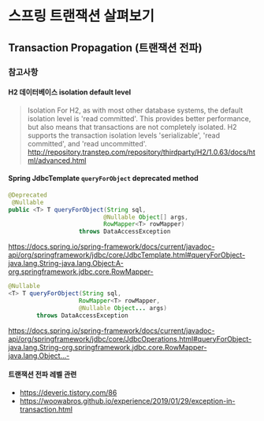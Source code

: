 # 스프링 트랜잭션 살펴보기

## Transaction Propagation (트랜잭션 전파)

### 참고사항

#### H2 데이터베이스 isolation default level

> Isolation
For H2, as with most other database systems, the default isolation level is 'read committed'. This provides better performance, but also means that transactions are not completely isolated. H2 supports the transaction isolation levels 'serializable', 'read committed', and 'read uncommitted'.
> http://repository.transtep.com/repository/thirdparty/H2/1.0.63/docs/html/advanced.html

#### Spring JdbcTemplate `queryForObject` deprecated method

```java
@Deprecated
 @Nullable
public <T> T queryForObject(String sql,
                           @Nullable Object[] args,
                           RowMapper<T> rowMapper)
                    throws DataAccessException
```

<https://docs.spring.io/spring-framework/docs/current/javadoc-api/org/springframework/jdbc/core/JdbcTemplate.html#queryForObject-java.lang.String-java.lang.Object:A-org.springframework.jdbc.core.RowMapper->

```java
@Nullable
<T> T queryForObject(String sql,
                    RowMapper<T> rowMapper,
                    @Nullable Object... args)
        throws DataAccessException
```

<https://docs.spring.io/spring-framework/docs/current/javadoc-api/org/springframework/jdbc/core/JdbcOperations.html#queryForObject-java.lang.String-org.springframework.jdbc.core.RowMapper-java.lang.Object...->

#### 트랜잭션 전파 레벨 관련
- <https://deveric.tistory.com/86>
- <https://woowabros.github.io/experience/2019/01/29/exception-in-transaction.html>